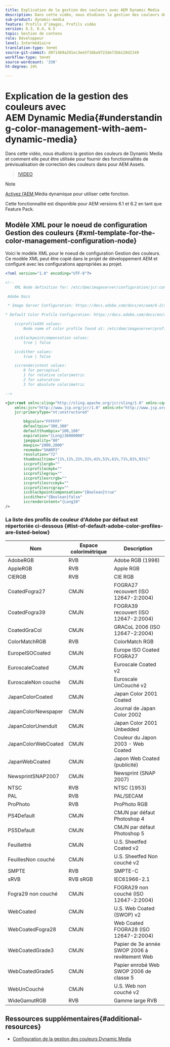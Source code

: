 ```yaml
---
title: Explication de la gestion des couleurs avec AEM Dynamic Media
description: Dans cette vidéo, nous étudions la gestion des couleurs de Dynamic Media et comment elle peut être utilisée pour fournir des fonctionnalités de prévisualisation de correction des couleurs dans pour AEM Assets.
sub-product: dynamic-media
feature: Profils d’images, Profils vidéo
version: 6.3, 6.4, 6.5
topic: Gestion de contenu
role: Développeur
level: Intermédiaire
translation-type: tm+mt
source-git-commit: d9714b9a291ec3ee5f3dba9723de72bb120d2149
workflow-type: tm+mt
source-wordcount: '330'
ht-degree: 24%

---
```



# Explication de la gestion des couleurs avec AEM Dynamic Media{#understanding-color-management-with-aem-dynamic-media}

Dans cette vidéo, nous étudions la gestion des couleurs de Dynamic Media et comment elle peut être utilisée pour fournir des fonctionnalités de prévisualisation de correction des couleurs dans pour AEM Assets.

>[!VIDEO](https://video.tv.adobe.com/v/16792/?quality=9&learn=on)

>[!NOTE]
>
>[Activez l’AEM ](https://docs.adobe.com/docs/en/aem/6-0/administer/integration/dynamic-media/enabling-dynamic-media.html) Média dynamique pour utiliser cette fonction.

Cette fonctionnalité est disponible pour AEM versions 6.1 et 6.2 en tant que Feature Pack.

## Modèle XML pour le noeud de configuration Gestion des couleurs {#xml-template-for-the-color-management-configuration-node}

Voici le modèle XML pour le noeud de configuration Gestion des couleurs. Ce modèle XML peut être copié dans le projet de développement AEM et configuré avec les configurations appropriées au projet.

```xml
<?xml version="1.0" encoding="UTF-8"?>

<!--
    XML Node definition for: /etc/dam/imageserver/configuration/jcr:content/settings

 Adobe Docs

 * Image Server Configuration: https://docs.adobe.com/docs/en/aem/6-2/administer/content/dynamic-media/config-dynamic.html#Configuring%20Dynamic%20Media%20Image%20Settings

* Default Color Profile Configuration: https://docs.adobe.com/docs/en/aem/6-1/administer/content/dynamic-media/config-dynamic.html#Configuring%20the%20default%20color%20profiles

    iccprofileXXX values:
        Node name of color profile found at: /etc/dam/imageserver/profiles

    iccblackpointcompensation values:
        true | false

    iccdither values:
        true | false

    iccrenderintent values:
        0 for perceptual
        1 for relative colorimetric
        2 for saturation
        3 for absolute colorimetric

-->

<jcr:root xmlns:sling="http://sling.apache.org/jcr/sling/1.0" xmlns:cq="http://www.day.com/jcr/cq/1.0"
    xmlns:jcr="http://www.jcp.org/jcr/1.0" xmlns:nt="http://www.jcp.org/jcr/nt/1.0"
    jcr:primaryType="nt:unstructured"

        bkgcolor="FFFFFF"
        defaultpix="300,300"
        defaultthumbpix="100,100"
        expiration="{Long}36000000"
        jpegquality="80"
        maxpix="2000,2000"
        resmode="SHARP2"
        resolution="72"
        thumbnailtime="[1%,11%,21%,31%,41%,51%,61%,71%,81%,91%]"
        iccprofilergb=""
        iccprofilecmyk=""
        iccprofilegray=""
        iccprofilesrcrgb=""
        iccprofilesrccmyk=""
        iccprofilesrcgray=""
        iccblackpointcompensation="{Boolean}true"
        iccdither="{Boolean}false"
        iccrenderintent="{Long}0"
/>
```

### La liste des profils de couleur d&#39;Adobe par défaut est répertoriée ci-dessous {#list-of-default-adobe-color-profiles-are-listed-below}

| Nom | Espace colorimétrique | Description |
| ------------------- | ---------- | ------------------------------------- |
| AdobeRGB | RVB | Adobe RGB (1998) |
| AppleRGB | RVB | Apple RGB |
| CIERGB | RVB | CIE RGB |
| CoatedFogra27 | CMJN | FOGRA27 recouvert (ISO 12647-2:2004) |
| CoatedFogra39 | CMJN | FOGRA39 recouvert (ISO 12647-2:2004) |
| CoatedGraCol | CMJN | GRACoL 2006 (ISO 12647-2:2004) |
| ColorMatchRGB | RVB | ColorMatch RGB |
| EuropeISOCoated | CMJN | Europe ISO Coated FOGRA27 |
| EuroscaleCoated | CMJN | Euroscale Coated v2 |
| EuroscaleNon couché | CMJN | Euroscale UnCouché v2 |
| JapanColorCoated | CMJN | Japan Color 2001 Coated |
| JapanColorNewspaper | CMJN | Journal de Japan Color 2002 |
| JapanColorUnenduit | CMJN | Japan Color 2001 Unbedded |
| JapanColorWebCoated | CMJN | Couleur du Japon 2003 - Web Coated |
| JapanWebCoated | CMJN | Japon Web Coated (publicité) |
| NewsprintSNAP2007 | CMJN | Newsprint (SNAP 2007) |
| NTSC | RVB | NTSC (1953) |
| PAL | RVB | PAL/SECAM |
| ProPhoto | RVB | ProPhoto RGB |
| PS4Default | CMJN | CMJN par défaut Photoshop 4 |
| PS5Default | CMJN | CMJN par défaut Photoshop 5 |
| Feuillettré | CMJN | U.S. Sheetfed Coated v2 |
| FeuillesNon couché | CMJN | U.S. Sheetfed Non couché v2 |
| SMPTE | RVB | SMPTE-C |
| sRVB | RVB sRGB | IEC61966-2.1 |
| Fogra29 non couché | CMJN | FOGRA29 non couché (ISO 12647-2:2004) |
| WebCoated | CMJN | U.S. Web Coated (SWOP) v2 |
| WebCoatedFogra28 | CMJN | Web Coated FOGRA28 (ISO 12647-2:2004) |
| WebCoatedGrade3 | CMJN | Papier de 3e année SWOP 2006 à revêtement Web |
| WebCoatedGrade5 | CMJN | Papier enrobé Web SWOP 2006 de classe 5 |
| WebUnCouché | CMJN | U.S. Web non couché v2 |
| WideGamutRGB | RVB | Gamme large RVB |

## Ressources supplémentaires{#additional-resources}

* [Configuration de la gestion des couleurs Dynamic Media](https://helpx.adobe.com/experience-manager/6-5/assets/using/config-dynamic.html#ConfiguringDynamicMediaColorManagement)
